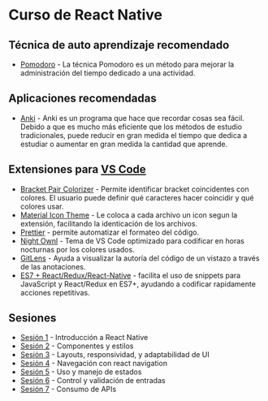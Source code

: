 # Curso de React Native

## Técnica de auto aprendizaje recomendado

- [Pomodoro](https://en.wikipedia.org/wiki/Pomodoro_Technique) - La técnica Pomodoro es un método para mejorar la administración del tiempo dedicado a una actividad.

## Aplicaciones recomendadas

- [Anki](https://apps.ankiweb.net) - Anki es un programa que hace que recordar cosas sea fácil. Debido a que es mucho más eficiente que los métodos de estudio tradicionales, puede reducir en gran medida el tiempo que dedica a estudiar o aumentar en gran medida la cantidad que aprende.

## Extensiones para [VS Code](https://code.visualstudio.com/)

- [Bracket Pair Colorizer](https://github.com/CoenraadS/BracketPair#readme) - Permite identificar bracket coincidentes con colores. El usuario puede definir qué caracteres hacer coincidir y qué colores usar.
- [Material Icon Theme](https://github.com/PKief/vscode-material-icon-theme/blob/main/README.md) - Le coloca a cada archivo un icon segun la extensión, facilitando la identicación de los archivos.
- [Prettier](https://prettier.io/) - permite automatizar el formateo del código.
- [Night Ownl](https://github.com/sdras/night-owl-vscode-theme#readme) - Tema de VS Code optimizado para codificar en horas nocturnas por los colores usados.
- [GitLens](https://gitlens.amod.io/) - Ayuda a visualizar la autoría del código de un vistazo a través de las anotaciones.
- [ES7 + React/Redux/React-Native](https://github.com/dsznajder/vscode-react-javascript-snippets#readme) - facilita el uso de snippets para JavaScript y React/Redux en ES7+, ayudando a codificar rapidamente acciones repetitivas.

## Sesiones

- [Sesión 1](./session-01/README.md) - Introducción a React Native
- [Sesión 2](./session-02/README.md) - Componentes y estilos
- [Sesión 3](./session-03/README.md) - Layouts, responsividad, y adaptabilidad de UI 
- [Sesión 4](./session-04/README.md) - Navegación con react navigation
- [Sesión 5](./session-05/README.md) - Uso y manejo de estados
- [Sesión 6](./session-06/README.md) - Control y validación de entradas
- [Sesión 7](./session-07/README.md) - Consumo de APIs 